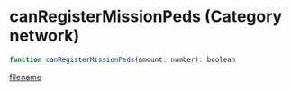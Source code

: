 # canRegisterMissionPeds (Category network)

```js
function canRegisterMissionPeds(amount: number): boolean
```

[filename](canRegisterMissionPeds_m.md ':include')